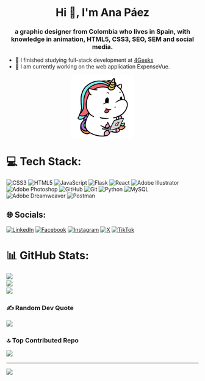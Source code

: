 <h1 align="center">Hi 👋, I'm Ana Páez</h1>
<h3 align="center">a graphic designer from Colombia who lives in Spain, with knowledge in animation, HTML5, CSS3, SEO, SEM and social media.</h3>

- 🌱 I finished studying full-stack development at [4Geeks](https://4geeks.com/)
- 🚀 I am currently working on the web application ExpenseVue.

<p align="center" width="100%">
<img align="center" width="33%" src="/images/unicorn.gif">
</p>

# 💻 Tech Stack:
![CSS3](https://img.shields.io/badge/css3-%231572B6.svg?style=for-the-badge&logo=css3&logoColor=white) ![HTML5](https://img.shields.io/badge/html5-%23E34F26.svg?style=for-the-badge&logo=html5&logoColor=white) ![JavaScript](https://img.shields.io/badge/javascript-%23323330.svg?style=for-the-badge&logo=javascript&logoColor=%23F7DF1E) ![Flask](https://img.shields.io/badge/flask-%23000.svg?style=for-the-badge&logo=flask&logoColor=white) ![React](https://img.shields.io/badge/react-%2320232a.svg?style=for-the-badge&logo=react&logoColor=%2361DAFB) ![Adobe Illustrator](https://img.shields.io/badge/adobe%20illustrator-%23FF9A00.svg?style=for-the-badge&logo=adobe%20illustrator&logoColor=white) ![Adobe Photoshop](https://img.shields.io/badge/adobe%20photoshop-%2331A8FF.svg?style=for-the-badge&logo=adobe%20photoshop&logoColor=white) ![GitHub](https://img.shields.io/badge/github-%23121011.svg?style=for-the-badge&logo=github&logoColor=white) ![Git](https://img.shields.io/badge/git-%23F05033.svg?style=for-the-badge&logo=git&logoColor=white) ![Python](https://img.shields.io/badge/python-3670A0?style=for-the-badge&logo=python&logoColor=ffdd54) ![MySQL](https://img.shields.io/badge/mysql-4479A1.svg?style=for-the-badge&logo=mysql&logoColor=white) ![Adobe Dreamweaver](https://img.shields.io/badge/Adobe%20Dreamweaver-FF61F6.svg?style=for-the-badge&logo=Adobe%20Dreamweaver&logoColor=white) ![Postman](https://img.shields.io/badge/Postman-FF6C37?style=for-the-badge&logo=postman&logoColor=white)


## 🌐 Socials:
[![LinkedIn](https://img.shields.io/badge/LinkedIn-%230077B5.svg?logo=linkedin&logoColor=white)](https://linkedin.com/in/anasapuri) [![Facebook](https://img.shields.io/badge/Facebook-%231877F2.svg?logo=Facebook&logoColor=white)](https://facebook.com/anasapuri) [![Instagram](https://img.shields.io/badge/Instagram-%23E4405F.svg?logo=Instagram&logoColor=white)](https://instagram.com/anasapuri) [![X](https://img.shields.io/badge/X-black.svg?logo=X&logoColor=white)](https://x.com/anasapuri) [![TikTok](https://img.shields.io/badge/TikTok-%23000000.svg?logo=TikTok&logoColor=white)](https://tiktok.com/@anasapuri) 

# 📊 GitHub Stats:
![](https://github-readme-stats.vercel.app/api?username=anapaez89&theme=transparent&hide_border=false&include_all_commits=false&count_private=false)<br/>
![](https://github-readme-streak-stats.herokuapp.com/?user=anapaez89&theme=transparent&hide_border=false)<br/>
![](https://github-readme-stats.vercel.app/api/top-langs/?username=anapaez89&theme=transparent&hide_border=false&include_all_commits=false&count_private=false&layout=compact)

### ✍️ Random Dev Quote
![](https://quotes-github-readme.vercel.app/api?type=horizontal&theme=radical)

### 🔝 Top Contributed Repo
![](https://github-contributor-stats.vercel.app/api?username=anapaez89&limit=5&theme=dark&combine_all_yearly_contributions=true)

---
[![](https://visitcount.itsvg.in/api?id=anapaez89&icon=0&color=0)](https://visitcount.itsvg.in)

<!-- Proudly created with GPRM ( https://gprm.itsvg.in ) -->
